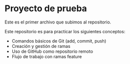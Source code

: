 # Proyecto de prueba

Este es el primer archivo que subimos al repositorio.

Este repositorio es para practicar los siguientes conceptos:
- Comandos básicos de Git (add, commit, push)
- Creación y gestión de ramas
- Uso de GitHub como repositorio remoto
- Flujo de trabajo con ramas feature

